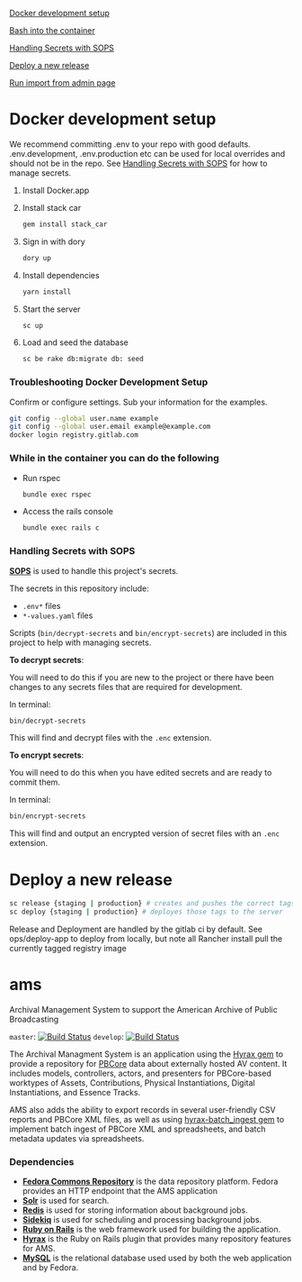 [Docker development setup](#docker-development-setup)

[Bash into the container](#bash-into-the-container)

[Handling Secrets with SOPS](#handling-secrets-with-sops)

[Deploy a new release](#deploy-a-new-release)
  
[Run import from admin page](#run-import-from-admin-page)

# Docker development setup

We recommend committing .env to your repo with good defaults. .env.development, .env.production etc can be used for local overrides and should not be in the repo. See [Handling Secrets with SOPS](#handling-secrets-with-sops) for how to manage secrets.

1) Install Docker.app

2) Install stack car
    ``` bash
    gem install stack_car
    ```

3) Sign in with dory
    ``` bash
    dory up
    ```

4) Install dependencies
    ``` bash
    yarn install
    ```

5) Start the server
    ``` bash
    sc up
    ```

6) Load and seed the database
    ``` bash
    sc be rake db:migrate db: seed
    ```
### Troubleshooting Docker Development Setup
Confirm or configure settings. Sub your information for the examples.
``` bash
git config --global user.name example
git config --global user.email example@example.com
docker login registry.gitlab.com
```

### While in the container you can do the following
- Run rspec
    ``` bash
    bundle exec rspec
    ```
- Access the rails console
    ``` bash
    bundle exec rails c
    ```

### Handling Secrets with SOPS

[**SOPS**](https://github.com/mozilla/sops) is used to handle this project's secrets.

The secrets in this repository include:
- `.env*` files
- `*-values.yaml` files

Scripts (`bin/decrypt-secrets` and `bin/encrypt-secrets`) are included in this project to help with managing secrets.

**To decrypt secrets**:

You will need to do this if you are new to the project or there have been changes to any secrets files that are required for development.

In terminal:
```bash
bin/decrypt-secrets
```

This will find and decrypt files with the `.enc` extension.

**To encrypt secrets**:

You will need to do this when you have edited secrets and are ready to commit them.

In terminal:
```bash
bin/encrypt-secrets
```

This will find and output an encrypted version of secret files with an `.enc` extension.

# Deploy a new release

``` bash
sc release {staging | production} # creates and pushes the correct tags
sc deploy {staging | production} # deployes those tags to the server
```

Release and Deployment are handled by the gitlab ci by default. See ops/deploy-app to deploy from locally, but note all Rancher install pull the currently tagged registry image
# ams

Archival Management System to support the American Archive of Public Broadcasting

`master`:  [![Build Status](https://travis-ci.org/WGBH-MLA/ams.svg?branch=master)](https://travis-ci.org/WGBH-MLA/ams)
`develop`: [![Build Status](https://travis-ci.org/WGBH-MLA/ams.svg?branch=develop)](https://travis-ci.org/WGBH-MLA/ams)

The Archival Managment System is an application using the [Hyrax gem](https://github.com/samvera/hyrax) to provide a repository for [PBCore](http://pbcore.org/) data about externally hosted AV content. It includes models, controllers, actors, and presenters for PBCore-based worktypes of Assets, Contributions, Physical Instantiations, Digital Instantiations, and Essence Tracks.  

AMS also adds the ability to export records in several user-friendly CSV reports and PBCore XML files, as well as using [hyrax-batch_ingest gem](https://github.com/samvera-labs/hyrax-batch_ingest) to implement batch ingest of PBCore XML and spreadsheets, and batch metadata updates via spreadsheets.


### Dependencies

* **[Fedora Commons Repository](https://duraspace.org/fedora/)** is the data repository platform. Fedora provides an HTTP endpoint that the AMS application
* **[Solr](https://lucene.apache.org/solr/)** is used for search.
* **[Redis](https://redis.io)** is used for storing information about background jobs.
* **[Sidekiq](https://github.com/mperham/sidekiq)** is used for scheduling and processing background jobs.
* **[Ruby on Rails](https://rubyonrails.org)** is the web framework used for building the application.
* **[Hyrax](https://hyrax.samvera.org)** is the Ruby on Rails plugin that provides many repository features for AMS.
* **[MySQL](https://www.mysql.com)** is the relational database used used by both the web application and by Fedora.
